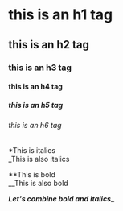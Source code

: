 # this is an h1 tag
## this is an h2 tag
### this is an h3 tag
#### this is an h4 tag
##### this is an h5 tag
###### this is an h6 tag

*This is italics <br>
_This is also italics

**This is bold <br>
__This is also bold

_**Let's combine bold and italics**__
